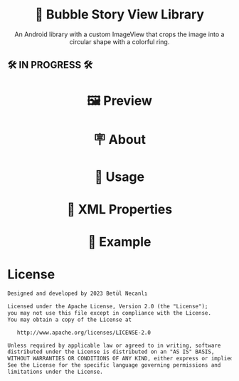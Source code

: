
   
#  <h1 align="center">🎈 Bubble Story View Library 
  </h1>  
  
  <p align="center">  An Android library with a custom ImageView that crops the image into a circular shape with a colorful ring.</p>


##  🛠 IN PROGRESS 🛠

#  <h1 align="center">🖼 Preview </h1>
 
#  <h1 align="center">🪧 About </h1>

#  <h1 align="center">📌 Usage </h1>
   
#  <h1 align="center">📖 XML Properties </h1>

#  <h1 align="center">📎 Example </h1>

# License
```xml
Designed and developed by 2023 Betül Necanlı 

Licensed under the Apache License, Version 2.0 (the "License");
you may not use this file except in compliance with the License.
You may obtain a copy of the License at

   http://www.apache.org/licenses/LICENSE-2.0

Unless required by applicable law or agreed to in writing, software
distributed under the License is distributed on an "AS IS" BASIS,
WITHOUT WARRANTIES OR CONDITIONS OF ANY KIND, either express or implied.
See the License for the specific language governing permissions and
limitations under the License.
